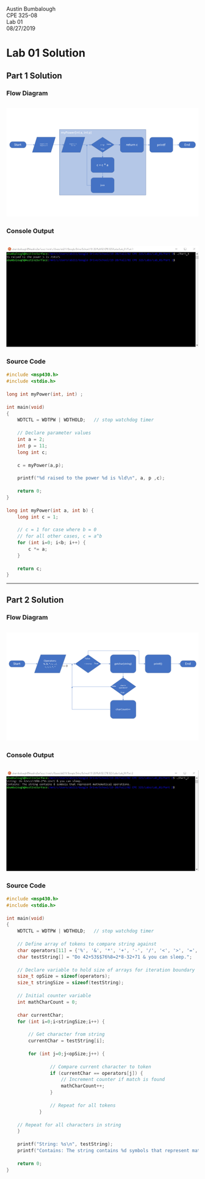 Austin Bumbalough  
CPE 325-08  
Lab 01  
08/27/2019  
# Lab 01 Solution  
## Part 1 Solution  
### Flow Diagram
![Part 1 Flow Diagram](Documentation/Flow_Diagram_01.png)  
---
### Console Output  
![Part 1 Console Output](Documentation/Part_01_Output.jpg)  
---
### Source Code  

```C
#include <msp430.h>
#include <stdio.h>

long int myPower(int, int) ;

int main(void)
{
	WDTCTL = WDTPW | WDTHOLD;	// stop watchdog timer
	
	// Declare parameter values
	int a = 2;
	int p = 11;
	long int c;

	c = myPower(a,p);

	printf("%d raised to the power %d is %ld\n", a, p ,c);

	return 0;
}

long int myPower(int a, int b) {
    long int c = 1;

    // c = 1 for case where b = 0
	// for all other cases, c = a^b
	for (int i=0; i<b; i++) {
        c *= a;
    }

    return c;
}
```

---
## Part 2 Solution  
### Flow Diagram
![Part 2 Flow Diagram](Documentation/Flow_Diagram_02.png)  
---
### Console Output  
![Part 2 Console Output](Documentation/Part_02_Output.jpg)    
---
### Source Code

```C
#include <msp430.h> 
#include <stdio.h>

int main(void)
{
	WDTCTL = WDTPW | WDTHOLD;	// stop watchdog timer
	
	// Define array of tokens to compare string against
	char operators[11] = {'%', '&', '*', '+', '-', '/', '<', '>', '=', '^', '~'};
	char testString[] = "Do 42+53$$76%8=2*8-32+71 & you can sleep.";
	
	// Declare variable to hold size of arrays for iteration boundary
	size_t opSize = sizeof(operators);
	size_t stringSize = sizeof(testString);

	// Initial counter variable
	int mathCharCount = 0;

    char currentChar;
	for (int i=0;i<stringSize;i++) {
		
		// Get character from string
	    currentChar = testString[i];

	    for (int j=0;j<opSize;j++) {
			
				// Compare current character to token
	            if (currentChar == operators[j]) {
	                // Increment counter if match is found
					mathCharCount++;
	            }
				
				// Repeat for all tokens
	        }
			
	// Repeat for all characters in string
	}

	printf("String: %s\n", testString);
	printf("Contains: The string contains %d symbols that represent mathematical operations.\n", mathCharCount);

	return 0;
}

```
